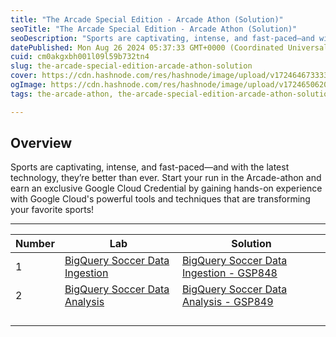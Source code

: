 ```yaml
---
title: "The Arcade Special Edition - Arcade Athon (Solution)"
seoTitle: "The Arcade Special Edition - Arcade Athon (Solution)"
seoDescription: "Sports are captivating, intense, and fast-paced—and with the latest technology, they’re better than ever. Start your run in the Arcade-athon and earn an exc"
datePublished: Mon Aug 26 2024 05:37:33 GMT+0000 (Coordinated Universal Time)
cuid: cm0akgxbh001l09l59b732tn4
slug: the-arcade-special-edition-arcade-athon-solution
cover: https://cdn.hashnode.com/res/hashnode/image/upload/v1724646733337/d10f8334-c9d1-4358-ae74-0f1304830386.jpeg
ogImage: https://cdn.hashnode.com/res/hashnode/image/upload/v1724650620587/0c061ce4-d789-4f9a-ad3f-bad8c3270c92.jpeg
tags: the-arcade-athon, the-arcade-special-edition-arcade-athon-solution, the-arcade-special-edition, the-arcade-athon-solution

---
```


## Overview

Sports are captivating, intense, and fast-paced—and with the latest technology, they’re better than ever. Start your run in the Arcade-athon and earn an exclusive Google Cloud Credential by gaining hands-on experience with Google Cloud's powerful tools and techniques that are transforming your favorite sports!

---

| Number | Lab | Solution |
| --- | --- | --- |
| 1 | [BigQuery Soccer Data Ingestion](https://www.cloudskillsboost.google/games/5414/labs/35096) | [BigQuery Soccer Data Ingestion - GSP848](https://eplus.dev/bigquery-soccer-data-ingestion-gsp848) |
| 2 | [BigQuery Soccer Data Analysis](https://www.cloudskillsboost.google/games/5414/labs/35097) | [BigQuery Soccer Data Analysis - GSP849](https://eplus.dev/bigquery-soccer-data-analysis-gsp849) |
|  |  |  |
|  |  |  |
|  |  |  |
|  |  |  |